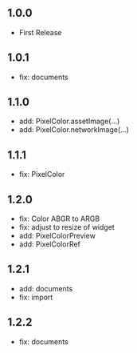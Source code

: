 ## 1.0.0

- First Release

## 1.0.1

- fix: documents

## 1.1.0

- add: PixelColor.assetImage(...)
- add: PixelColor.networkImage(...)

## 1.1.1

- fix: PixelColor

## 1.2.0

- fix: Color ABGR to ARGB
- fix: adjust to resize of widget
- add: PixelColorPreview
- add: PixelColorRef

## 1.2.1

- add: documents
- fix: import

## 1.2.2

- fix: documents
